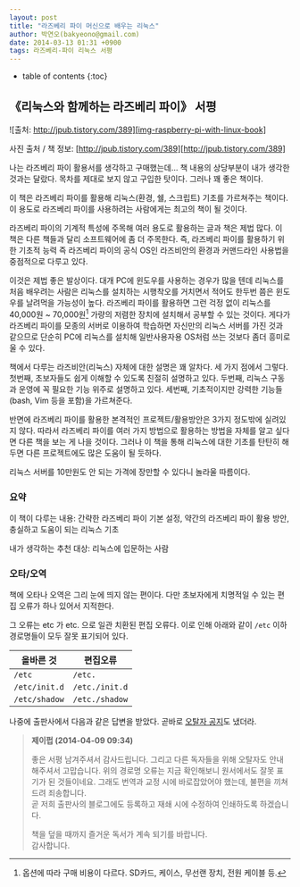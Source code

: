```yaml
---
layout: post
title: "라즈베리 파이 머신으로 배우는 리눅스"
author: 박연오(bakyeono@gmail.com)
date: 2014-03-13 01:31 +0900
tags: 라즈베리-파이 리눅스 서평
---
```

* table of contents
{:toc}

## 《리눅스와 함께하는 라즈베리 파이》 서평

![출처: http://jpub.tistory.com/389][img-raspberry-pi-with-linux-book]

사진 출처 / 책 정보: [http://jpub.tistory.com/389][http://jpub.tistory.com/389]

나는 라즈베리 파이 활용서를 생각하고 구매했는데... 책 내용의 상당부분이 내가 생각한 것과는 달랐다. 목차를 제대로 보지 않고 구입한 탓이다. 그러나 꽤 좋은 책이다.

이 책은 라즈베리 파이를 활용해 리눅스(환경, 쉘, 스크립트) 기초를 가르쳐주는 책이다. 이 용도로 라즈베리 파이를 사용하려는 사람에게는 최고의 책이 될 것이다.

라즈베리 파이의 기계적 특성에 주목해 여러 용도로 활용하는 글과 책은 제법 많다. 이 책은 다른 책들과 달리 소프트웨어에 좀 더 주목한다. 즉, 라즈베리 파이를 활용하기 위한 기초적 능력 즉 라즈베리 파이의 공식 OS인 라즈비안의 환경과 커맨드라인 사용법을 중점적으로 다루고 있다.

이것은 제법 좋은 발상이다. 대개 PC에 윈도우를 사용하는 경우가 많을 텐데 리눅스를 처음 배우려는 사람은 리눅스를 설치하는 시행착오를 거치면서 적어도 한두번 쯤은 윈도우를 날려먹을 가능성이 높다. 라즈베리 파이를 활용하면 그런 걱정 없이 리눅스를 40,000원 ~ 70,000원[^raspberry-pi-price-range] 가량의 저렴한 장치에 설치해서 공부할 수 있는 것이다. 게다가 라즈베리 파이를 모종의 서버로 이용하여 학습하면 자신만의 리눅스 서버를 가진 것과 같으므로 단순히 PC에 리눅스를 설치해 일반사용자용 OS처럼 쓰는 것보다 좀더 흥미로울 수 있다.

책에서 다루는 라즈비안(리눅스) 자체에 대한 설명은 꽤 알차다. 세 가지 점에서 그렇다. 첫번째, 초보자들도 쉽게 이해할 수 있도록 친절히 설명하고 있다. 두번째, 리눅스 구동과 운영에 꼭 필요한 기능 위주로 설명하고 있다. 세번째, 기초적이지만 강력한 기능들(bash, Vim 등을 포함)을 가르쳐준다.

반면에 라즈베리 파이를 활용한 본격적인 프로젝트/활용방안은 3가지 정도밖에 실려있지 않다. 따라서 라즈베리 파이를 여러 가지 방법으로 활용하는 방법을 자체를 알고 싶다면 다른 책을 보는 게 나을 것이다. 그러나 이 책을 통해 리눅스에 대한 기초를 탄탄히 해 두면 다른 프로젝트에도 많은 도움이 될 듯하다.

리눅스 서버를 10만원도 안 되는 가격에 장만할 수 있다니 놀라울 따름이다.

### 요약

이 책이 다루는 내용: 간략한 라즈베리 파이 기본 설정, 약간의 라즈베리 파이 활용 방안, 충실하고 도움이 되는 리눅스 기초

내가 생각하는 추천 대상: 리눅스에 입문하는 사람

### 오타/오역

책에 오타나 오역은 그리 눈에 띄지 않는 편이다. 다만 초보자에게 치명적일 수 있는 편집 오류가 하나 있어서 지적한다.

그 오류는 etc 가 etc. 으로 일관 치환된 편집 오류다. 이로 인해 아래와 같이 `/etc` 이하 경로명들이 모두 잘못 표기되어 있다.

올바른 것     | 편집오류
------------- | --------------
`/etc`        | `/etc.`
`/etc/init.d` | `/etc./init.d`
`/etc/shadow` | `/etc./shadow`

나중에 출판사에서 다음과 같은 답변을 받았다. 곧바로 [오탈자 공지][errata]도 냈더라.

> **제이펍 (2014-04-09 09:34)**  
>   
> 좋은 서평 남겨주셔서 감사드립니다. 그리고 다른 독자들을 위해 오탈자도 안내해주셔서 고맙습니다. 위의 경로명 오류는 지금 확인해보니 원서에서도 잘못 표기가 된 것들이네요. 그래도 번역과 교정 시에 바로잡았어야 했는데, 불편을 끼쳐 드려 죄송합니다.  
곧 저희 출판사의 블로그에도 등록하고 재쇄 시에 수정하여 인쇄하도록 하겠습니다.  
>  
> 책을 덮을 때까지 즐거운 독서가 계속 되기를 바랍니다.  
> 감사합니다.  

[^raspberry-pi-price-range]: 옵션에 따라 구매 비용이 다르다. SD카드, 케이스, 무선랜 장치, 전원 케이블 등.

[http://jpub.tistory.com/389]: http://jpub.tistory.com/389
[errata]: http://jpub.tistory.com/398

[img-raspberry-pi-with-linux-book]: http://cfile23.uf.tistory.com/image/23362B3B5315283927E68B
